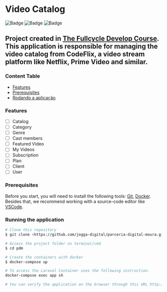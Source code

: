 # Video Catalog

![Badge](https://img.shields.io/static/v1?label=PHP&message=7.4&color=777BB4&style=for-the-badge&logo=php&logoColor=777BB4)
![Badge](https://img.shields.io/static/v1?label=Laravel&message=8.x&color=ff2d20&style=for-the-badge&logo=laravel&logoColor=ff2d20)
![Badge](https://img.shields.io/static/v1?label=LICENSE&message=MIT&color=32CD32&style=for-the-badge)

## Project created in [The Fullcycle Develop Course](https://fullcycle.com.br/). This application is responsible for managing the video catalog from CodeFlix, a video stream platform like Netflix, Prime Video and similar.  

### Content Table
* [Features](#features)
* [Prerequisites](#pre-requisitos)
* [Rodando a aplicação](#rodando-a-aplicação)

### Features
- [ ] Catalog
- [ ] Category
- [ ] Genre
- [ ] Cast members
- [ ] Featured Video
- [ ] My Videos
- [ ] Subscription
- [ ] Plan
- [ ] Client
- [ ] User

### Prerequisites

Before you start, you will need to install the following tools:
[Git](https://git-scm.com), [Docker](https://www.docker.com).  
Besides that, we recommend working with a  source-code editor like [VSCode](https://code.visualstudio.com/).

### Running the application

```bash
# Clone this repository
$ git clone <https://github.com/jogga-digital/parceria-digital-moura.git> pdm

# Access the project folder on terminal/cmd
$ cd pdm

# Create the containers with docker
$ docker-compose up

# To access the Laravel Container uses the following instruction.
docker-compose exec app sh

# You can verify the application on the browser through this URL http://localhost:8000
```
